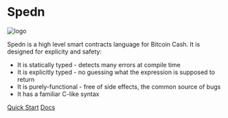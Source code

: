 Spedn
=================================

![logo](https://github.com/sriharikapu/Spedn/blob/master/images/bch-s.png?raw=true)

Spedn is a high level smart contracts language for Bitcoin Cash.
It is designed for explicity and safety:

* It is statically typed - detects many errors at compile time
* It is explicitly typed - no guessing what the expression is supposed to return
* It is purely-functional - free of side effects, the common source of bugs
* It has a familiar C-like syntax

[Quick Start](https://github.com/sriharikapu/Spedn/wiki/Quick-Start/_edit)
[Docs](http://spedn.rtfd.io)
